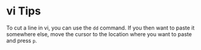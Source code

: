 
vi Tips
=======

To cut a line in vi, you can use the `dd` command.  If you then want to paste it somewhere else, move the cursor
to the location where you want to paste and press `p`.




